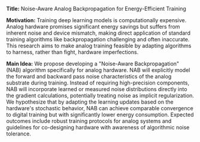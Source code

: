 **Title:** Noise-Aware Analog Backpropagation for Energy-Efficient Training

**Motivation:** Training deep learning models is computationally expensive. Analog hardware promises significant energy savings but suffers from inherent noise and device mismatch, making direct application of standard training algorithms like backpropagation challenging and often inaccurate. This research aims to make analog training feasible by adapting algorithms to harness, rather than fight, hardware imperfections.

**Main Idea:** We propose developing a "Noise-Aware Backpropagation" (NAB) algorithm specifically for analog hardware. NAB will explicitly model the forward and backward pass noise characteristics of the analog substrate during training. Instead of requiring high-precision components, NAB will incorporate learned or measured noise distributions directly into the gradient calculations, potentially treating noise as implicit regularization. We hypothesize that by adapting the learning updates based on the hardware's stochastic behavior, NAB can achieve comparable convergence to digital training but with significantly lower energy consumption. Expected outcomes include robust training protocols for analog systems and guidelines for co-designing hardware with awareness of algorithmic noise tolerance.